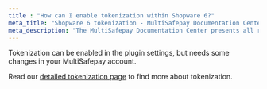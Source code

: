 ```yaml
---
title : "How can I enable tokenization within Shopware 6?"
meta_title: "Shopware 6 tokenization - MultiSafepay Documentation Center"
meta_description: "The MultiSafepay Documentation Center presents all relevant information about our Plugins and API. You can also find support pages for Payment Methods, Tools and General Questions as well as the contact details of our Support and Integration Teams."
---
```


Tokenization can be enabled in the plugin settings, but needs some changes in your MultiSafepay account.

Read our [detailed tokenization page](https://docs.multisafepay.com/tools/tokenization) to find more about tokenization.
